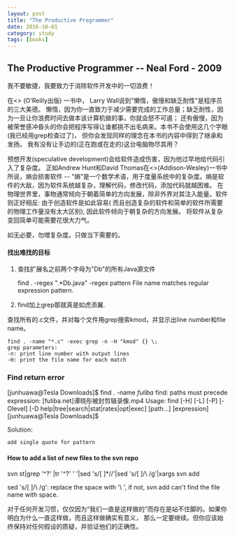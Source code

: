```yaml
---
layout: post
title: "The Productive Programmer"
date: 2016-10-01
category: study 
tags: [books]
---
```

The Productive Programmer -- Neal Ford - 2009
----

我不要敏捷，我要致力于消除软件开发中的一切浪费！

在<<Porgramming Perl>> (O'Reilly出版) 一书中， Larry Wall说到"懒惰，傲慢和缺乏耐性"是程序员的三大美德。
懒惰，因为你一直致力于减少需要完成的工作总量；缺乏耐性，因为一旦让你浪费时间去做本该计算机做的事，你就会怒不可遏；
还有傲慢，因为被荣誉感冲昏头的你会把程序写得让谁都挑不出毛病来。本书不会使用这几个字眼(我已经用grep检查过了)，
但你会发现同样的理念在本书的内容中得到了继承和发扬。
我有没有让手边的(正在跑或在走的)这台电脑物尽其用？

预想开发(speculative development)会给软件造成伤害，因为他过早地给代码引入了复杂度。
正如Andrew Hunt和David Thomas在<<The programmatic Programmer>>(Addison-Wesley)一书中所说，熵会损害软件 -- 
"熵"是一个数学术语，用于度量系统中的复杂度。熵是软件的大敌，因为软件系统越复杂，理解代码，修改代码，添加代码就越困难。
在物理世界里，事物通常倾向于朝着简单的方向发展，除非外界对其注入能量。软件则正好相反: 由于创造软件是如此容易(
而且创造复杂的软件和简单的软件所需要的物理工作量没有太大区别), 因此软件倾向于朝复杂的方向发展。
将软件从复杂变回简单可能需要花很大力气。

如无必要，勿增复杂度。只做当下需要的。

#### 找出难找的目标

1. 查找扩展名之前两个字母为"Db"的所有Java源文件

    find . -regex ".*Db\.java"
    -regex pattern
        File  name matches regular expression pattern. 

2. find加上grep那就真是如虎添翼.

查找所有的.c文件，并对每个文件用grep搜索kmod，并显示出line number和file name。

    find . -name "*.c" -exec grep -n -H "kmod" {} \;
    grep parameters:
    -n: print line number with output lines
    -H: print the file name for each match 

### Find return error
[junhuawa@Tesla Downloads]$ find . -name *fuliba*
find: paths must precede expression: [fuliba.net]谭晓彤被封剪辑录像.mp4
Usage: find [-H] [-L] [-P] [-Olevel] [-D help|tree|search|stat|rates|opt|exec] [path...] [expression]
[junhuawa@Tesla Downloads]$ 

Solution:

    add single quote for pattern

#### How to add a list of new files to the svn repo

svn st|grep '^\?' |tr '^\?' ' '|sed 's/[ ]*//'|sed 's/[ ]/\\ /g'|xargs svn add

sed 's/[ ]/\\ /g': replace the space with '\ ', if not, svn add can't find the file name with space.

对于任何开发习惯，仅仅因为“我们一直是这样做的”而存在是站不住脚的。如果你明白为什么一直这样做，而且这样做确实有意义，
那么一定要继续。但你应该始终保持对任何假设的质疑，并验证他们的正确性。

